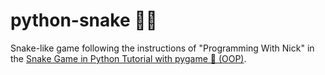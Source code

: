 # python-snake 🐍🍎

Snake-like game following the instructions of "Programming With Nick" in the [Snake Game in Python Tutorial with pygame 🐍 (OOP)](https://youtu.be/1zVlRXd8f7g?list=PL4NKE1UBtl_eUT7rpi8QPKluc0ihDDVNS&t=2368).
